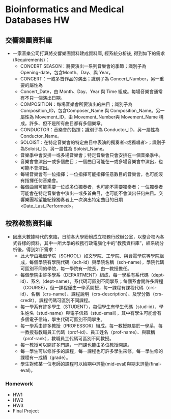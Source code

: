 # Bioinformatics and Medical Databases HW
## 交響樂團資料庫
* 一家音樂公司打算將交響樂團資料建成資料庫, 經系統分析後, 得到如下的需求(Requirements)：
  * CONCERT SEASON：將要演出一系列音樂會的季節；識別子為 Opening-date，包含Month、Day、與 Year。
  * CONCERT：一或多首作品的演出；識別子為 Concert_Number，另一重要的屬性為
  * Concert_Date，由 Month、Day、Year 與 Time 組成。每場音樂會通常有不只一個演出日期。
  * COMPOSITION：每場音樂會所要演出的曲目；識別子為 Composition_ID，包含Composer_Name 與 Composition_Name。另一屬性為 Movement_ID，由 Movement_Number與 Movement_Name 構成。許多、但不是所有曲目都有多個樂章。
  * CONDUCTOR：音樂會的指揮；識別子為 Conductor_ID，另一屬性為 Conductor_Name。
  * SOLOIST：在特定音樂會的特定曲目中表演的獨奏者<或獨唱者>；識別子為Soloist_ID，另一屬性為 Soloist_Name。
  * 音樂季中會安排一或多場音樂會；特定音樂會只會安排在一個音樂季中。
  * 音樂會會演出一或多個曲目；一個曲目可能在一或多場音樂會中演出，也可能不會演出。
  * 每場音樂會有一位指揮；一位指揮可能指揮任意數目的音樂會，也可能沒有指揮任何音樂會。
  * 每個曲目可能需要一位或多位獨奏者，也可能不需要獨奏者；一位獨奏者可能會在特定音樂會中演出一或多首曲目，也可能不會演出任何曲目。交響樂團希望能紀錄獨奏者上一次演出特定曲目的日期<Date_Last_Performed>。
## 校務教務資料庫
* 因應大數據時代的來臨，日前各大學紛紛成立校務行政辦公室，以整合校內各式各樣的資料，其中一所大學的校務行政電腦化中的”教務資料庫”，經系統分析後，得到如下需求：
  * 此大學由幾個學院（SCHOOL）如文學院、工學院、與資電學院等學院組成，每個學院有學院代碼（sch-id）與學院名稱（sch-name），學院代碼可區別不同的學院，每一學院有一院長，由一教授擔任。
  * 每個學院由許多學系（DEPARTMENT）組成，每一學系有系代碼（dept-id）、系名（dept-name），系代碼可區別不同學系；每個系會開許多課程（COURSE），但一課程僅由一學系開授，每一課程有課程代碼（crs-id）、名稱（crs-name）、課程說明（crs-description）、及學分數（crs-credit），課程代碼可區別不同課程。
  * 每一學系有許多學生（STUDENT），每個學生有學生代碼（stud-id）、學生姓名（stud-name）與電子信箱（stud-email），其中有學生可能會有多個電子信箱，學生代碼可區別不同學生。
  * 每一學系由許多教授（PROFESSOR）組成，每一教授隸屬於一學系，每一教授有教職員工代碼（prof-id）、員工姓名（prof-name）、與職稱（prof-rank），教職員工代碼可區別不同教授。
  * 每一教授可以開許多門課，一門課也能由多位教授開課。
  * 每一學生可以修許多的課程，每一課程也可許多學生來修，每一學生修的課程有一成績（grade）。
  * 學生對修某一位老師的課程可以給期中評量(mid-eval)與期末評量(final-eval)。
 ### Homework
 * HW1
 * HW2
 * HW3
 * Final Project
